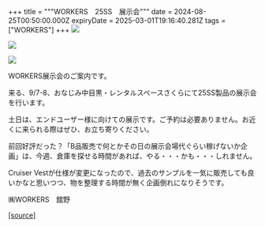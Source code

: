 +++
title = """WORKERS　25SS　展示会"""
date = 2024-08-25T00:50:00.000Z
expiryDate = 2025-03-01T19:16:40.281Z
tags = ["WORKERS"]
+++
[![](https://blogger.googleusercontent.com/img/b/R29vZ2xl/AVvXsEh9szd3QYMji5-Q9WOWNJ3tJ2EchiJb4yPrYMonfwPkyZx_cnomuBFJIrjcSzQl6ITr86Z68DtgyUwJvwjn9rM3klbQWvrTgfHVvnWPWnVxCcsway5f1fXzQJp4Ez48PiJ1MOXfBl_PLEa4zhoEPxDTBQ7q4Lfp9Eh3ftfSrKpu7ROYEV-kt-hLK2iaxAE/s320/%E3%83%9D%E3%83%83%E3%83%97%E3%82%A2%E3%83%83%E3%83%97%E3%82%B7%E3%83%A7%E3%83%83%E3%83%973.jpg)](https://blogger.googleusercontent.com/img/b/R29vZ2xl/AVvXsEh9szd3QYMji5-Q9WOWNJ3tJ2EchiJb4yPrYMonfwPkyZx_cnomuBFJIrjcSzQl6ITr86Z68DtgyUwJvwjn9rM3klbQWvrTgfHVvnWPWnVxCcsway5f1fXzQJp4Ez48PiJ1MOXfBl_PLEa4zhoEPxDTBQ7q4Lfp9Eh3ftfSrKpu7ROYEV-kt-hLK2iaxAE/s1050/%E3%83%9D%E3%83%83%E3%83%97%E3%82%A2%E3%83%83%E3%83%97%E3%82%B7%E3%83%A7%E3%83%83%E3%83%973.jpg)

  

[![](https://blogger.googleusercontent.com/img/b/R29vZ2xl/AVvXsEgoP4xH7sqq_G1bnCMiMMhOzjYZY_I9kw1WHEaYkoInvGQ-CygE8nBuhgUt7reNLS0D_XSkWDQbyxR_PFNNVDbTv8VbOTU_HnZuJje4Xc2fOuOJF-j4yAUEYLN3Tj6prZ2S5e-hJle6hk2-E8LcOlC1v1kdfwKRJ4WP3LOQGxbiJhH1ZhzF0_FPxF_9yH4/s320/%E3%83%9D%E3%83%83%E3%83%97%E3%82%A2%E3%83%83%E3%83%97%E3%82%B7%E3%83%A7%E3%83%83%E3%83%972.jpg)](https://blogger.googleusercontent.com/img/b/R29vZ2xl/AVvXsEgoP4xH7sqq_G1bnCMiMMhOzjYZY_I9kw1WHEaYkoInvGQ-CygE8nBuhgUt7reNLS0D_XSkWDQbyxR_PFNNVDbTv8VbOTU_HnZuJje4Xc2fOuOJF-j4yAUEYLN3Tj6prZ2S5e-hJle6hk2-E8LcOlC1v1kdfwKRJ4WP3LOQGxbiJhH1ZhzF0_FPxF_9yH4/s1050/%E3%83%9D%E3%83%83%E3%83%97%E3%82%A2%E3%83%83%E3%83%97%E3%82%B7%E3%83%A7%E3%83%83%E3%83%972.jpg)

  

[![](https://blogger.googleusercontent.com/img/b/R29vZ2xl/AVvXsEjBr8rpPaQ0Esfyv1ad3aXAA9VmhWm2zXFLWu-GbgrxmH_7njdrXGhaS19VEBcd4UTs2xxdEONWG8zb2hwXKsr3RFibhkjTvx8-aOxPZCGlUZu0Ip0lWNNSYtW2iRzeZSw3r44dEfi2xyf60s71wxuVRSgs4J0Dfd5NWkIFAgK0jt2tpaJuWddi0Kv-ZBU/s320/%E3%83%9D%E3%83%83%E3%83%97%E3%82%A2%E3%83%83%E3%83%97%E3%82%B7%E3%83%A7%E3%83%83%E3%83%97.jpg)](https://blogger.googleusercontent.com/img/b/R29vZ2xl/AVvXsEjBr8rpPaQ0Esfyv1ad3aXAA9VmhWm2zXFLWu-GbgrxmH_7njdrXGhaS19VEBcd4UTs2xxdEONWG8zb2hwXKsr3RFibhkjTvx8-aOxPZCGlUZu0Ip0lWNNSYtW2iRzeZSw3r44dEfi2xyf60s71wxuVRSgs4J0Dfd5NWkIFAgK0jt2tpaJuWddi0Kv-ZBU/s1050/%E3%83%9D%E3%83%83%E3%83%97%E3%82%A2%E3%83%83%E3%83%97%E3%82%B7%E3%83%A7%E3%83%83%E3%83%97.jpg)

  

WORKERS展示会のご案内です。

来る、9/7-8、おなじみ中目黒・レンタルスペースさくらにて25SS製品の展示会を行います。

土日は、エンドユーザー様に向けての展示です。ご予約は必要ありません。お近くに来られる際はぜひ、お立ち寄りください。

前回好評だった？「B品販売で何とかその日の展示会場代ぐらい稼げないか企画」は、今週、倉庫を探せる時間があれば、やる・・・かも・・・しれません。

Cruiser Vestが仕様が変更になったので、過去のサンプルを一気に販売しても良いかなと思いつつ、物を整理する時間が無く企画倒れになりそうです。

㈱WORKERS　舘野

[[source]](http://eworkers.blogspot.com/2024/08/workers25ss.html)
